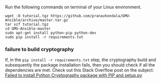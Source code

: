 Run the following commands on terminal of your Linux environment.

```
wget -O tutorial.tgz https://github.com/pranavkondala/GMU-Ansible/archive/master.tar.gz
tar xzf tutorial.tgz
cd GMU-Ansible-master
sudo apt-get install python-pip python-dev
sudo pip install -r requirements.txt
```
### failure to build cryptography

If, in the ```pip install -r requirements.txt``` step, the cryptography build and subsequently the package installation fails, then you should check if all the dependencies are met. Check out this Stack Overflow post on the subject: [Failed to install Python Cryptography package with PIP and setup.py](https://stackoverflow.com/questions/22073516/failed-to-install-python-cryptography-package-with-pip-and-setup-py)
